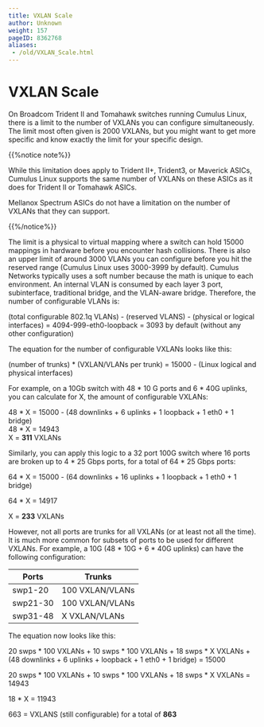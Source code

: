 ```yaml
---
title: VXLAN Scale
author: Unknown
weight: 157
pageID: 8362768
aliases:
 - /old/VXLAN_Scale.html
---
```

# VXLAN Scale

On Broadcom Trident II and Tomahawk switches running Cumulus Linux,
there is a limit to the number of VXLANs you can configure
simultaneously. The limit most often given is 2000 VXLANs, but you might
want to get more specific and know exactly the limit for your specific
design.

{{%notice note%}}

While this limitation does apply to Trident II+, Trident3, or Maverick
ASICs, Cumulus Linux supports the same number of VXLANs on these ASICs
as it does for Trident II or Tomahawk ASICs.

Mellanox Spectrum ASICs do not have a limitation on the number of VXLANs
that they can support.

{{%/notice%}}

The limit is a physical to virtual mapping where a switch can hold 15000
mappings in hardware before you encounter hash collisions. There is also
an upper limit of around 3000 VLANs you can configure before you hit the
reserved range (Cumulus Linux uses 3000-3999 by default). Cumulus
Networks typically uses a soft number because the math is unique to each
environment. An internal VLAN is consumed by each layer 3 port,
subinterface, traditional bridge, and the VLAN-aware bridge. Therefore,
the number of configurable VLANs is:

(total configurable 802.1q VLANs) - (reserved VLANS) - (physical or
logical interfaces) = 4094-999-eth0-loopback = 3093 by default (without
any other configuration)

The equation for the number of configurable VXLANs looks like this:

(number of trunks) \* (VXLAN/VLANs per trunk) = 15000 - (Linux logical
and physical interfaces)

For example, on a 10Gb switch with 48 \* 10 G ports and 6 \* 40G
uplinks, you can calculate for X, the amount of configurable VXLANs:

48 \* X = 15000 - (48 downlinks + 6 uplinks + 1 loopback + 1 eth0 + 1
bridge)  
48 \* X = 14943  
X = **311** VXLANs

Similarly, you can apply this logic to a 32 port 100G switch where 16
ports are broken up to 4 \* 25 Gbps ports, for a total of 64 \* 25 Gbps
ports:

64 \* X = 15000 - (64 downlinks + 16 uplinks + 1 loopback + 1 eth0 + 1
bridge)

64 \* X = 14917

X = **233** VXLANs

However, not all ports are trunks for all VXLANs (or at least not all
the time). It is much more common for subsets of ports to be used for
different VXLANs. For example, a 10G (48 \* 10G + 6 \* 40G uplinks) can
have the following configuration:

| Ports    | Trunks          |
| -------- | --------------- |
| swp1-20  | 100 VXLAN/VLANs |
| swp21-30 | 100 VXLAN/VLANs |
| swp31-48 | X VXLAN/VLANs   |

The equation now looks like this:

20 swps \* 100 VXLANs + 10 swps \* 100 VXLANs + 18 swps \* X VXLANs +
(48 downlinks + 6 uplinks + loopback + 1 eth0 + 1 bridge) = 15000

20 swps \* 100 VXLANs + 10 swps \* 100 VXLANs + 18 swps \* X VXLANs =
14943

18 \* X = 11943

663 = VXLANS (still configurable) for a total of **863**

